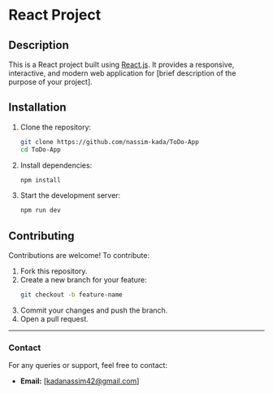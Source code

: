# React Project

## Description
This is a React project built using [React.js](https://reactjs.org/). It provides a responsive, interactive, and modern web application for [brief description of the purpose of your project].

## Installation

1. Clone the repository:
   ```bash
   git clone https://github.com/nassim-kada/ToDo-App
   cd ToDo-App
   ```

2. Install dependencies:
   ```bash
   npm install
   ```

3. Start the development server:
   ```bash
   npm run dev
   ```
## Contributing
Contributions are welcome! To contribute:
1. Fork this repository.
2. Create a new branch for your feature: 
   ```bash
   git checkout -b feature-name
   ```
3. Commit your changes and push the branch.
4. Open a pull request.



---

### Contact
For any queries or support, feel free to contact:
- **Email:** [kadanassim42@gmail.com]
